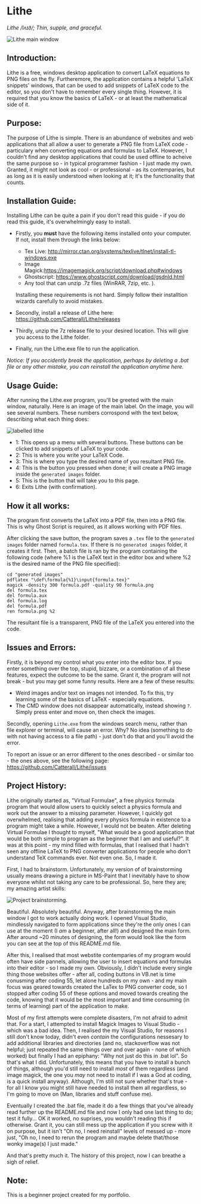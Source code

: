 # Lithe
*Lithe /lʌɪð/; Thin, supple, and graceful.*

![Lithe main window](https://user-images.githubusercontent.com/66549839/84096073-d17f8400-a9f8-11ea-89f8-0c6208f3d93a.png)

Introduction:
-
Lithe is a free, windows desktop application to convert LaTeX equations to PNG files on the fly. Furtheremore, the application contains a helpful 'LaTeX snippets' windows, that can be used to add snippets of LaTeX code to the editor, so you don't have to remember every single thing. However, it is required that you know the basics of LaTeX - or at least the mathematical side of it.


Purpose:
-
The purpose of Lithe is simple. There is an abundance of websites and web applications that all allow a user to generate a PNG file from LaTeX code - particulary when converting equations and formulas to LaTeX. However, I couldn't find any desktop applications that could be used offline to acheive the same purpose so - in typical programmer fashion - I just made my own. Granted, it might not look as cool - or professional - as its contemparies, but as long as it is easily understood when looking at it; it's the functionality that counts.


Installation Guide:
-
Installing Lithe can be quite a pain if you don't read this guide - if you do read this guide, it's overwhelmingly easy to install.
- Firstly, you **must** have the following items installed onto your computer. If not, install them through the links below:
  - Tex Live: http://mirror.ctan.org/systems/texlive/tlnet/install-tl-windows.exe
  - Image Magick:https://imagemagick.org/script/download.php#windows
  - Ghostscript: https://www.ghostscript.com/download/gsdnld.html
  - Any tool that can unzip .7z files (WinRAR, 7zip, etc. ).

  Installing these requirements is not hard. Simply follow their installtion wizards carefully to avoid mistakes.

- Secondly, install a release of Lithe here: https://github.com/Catterall/Lithe/releases
- Thirdly, unzip the 7z release file to your desired location. This will give you access to the Lithe folder.
- Finally, run the Lithe.exe file to run the application.

*Notice: If you accidently break the application, perhaps by deleting a .bat file or any other mistake, you can reinstall the application anytime here.*


Usage Guide:
-
After running the Lithe.exe program, you'll be greeted with the main window, naturally. Here is an image of the main label. On the image, you will see several numbers. These numbers corrospond with the text below, describing what each thing does:

![labelled lithe](https://user-images.githubusercontent.com/66549839/84094837-9b8cd080-a9f5-11ea-8eda-b3807e1fd2bc.png)

- 1: This opens up a menu with several buttons. These buttons can be clicked to add snippets of LaTeX to your code.
- 2: This is where you write your LaTeX Code.
- 3: This is where you type the desired name of you resultant PNG file.
- 4: This is the button you pressed when done; it will create a PNG image inside the `generated images` folder.
- 5: This is the button that will take you to this page.
- 6: Exits Lithe (with confirmation).


How it all works:
-
The program first converts the LaTeX into a PDF file, then into a PNG file. This is why Ghost Script is required, as it allows working with PDF files.

After clicking the save button, the program saves a `.tex` file to the `generated images` folder named `formula.tex`. If there is no `generated images` folder, it creates it first. Then, a batch file is ran by the program containing the following code (where %1 is the LaTeX text in the editor box and where %2 is the desired name of the PNG file specified):
```
cd "generated images"
pdflatex "\def\formula{%1}\input{formula.tex}"
magick -density 300 formula.pdf -quality 90 formula.png
del formula.tex
del formula.aux
del formula.log
del formula.pdf
ren formula.png %2
```
The resultant file is a transparent, PNG file of the LaTeX you entered into the code.


Issues and Errors:
-
Firstly, it is beyond my control what you enter into the editor box. If you enter something over the top, stupid, bizzare, or a combination of all these features, expect the outcome to be the same. Grant it, the program will not break - but you may get some funny results. Here are a few of these results:
- Weird images and/or text on images not intended. To fix this, try learning some of the basics of LaTeX - especially equations.
- The CMD window does not disappear automatically, instead showing `?`. Simply press enter and move on, then check the images.

Secondly, opening `Lithe.exe` from the windows search menu, rather than file explorer or terminal, will cause an error. Why? No idea (something to do with not having access to a file path) - just don't do that and you'll avoid the error.

To report an issue or an error different to the ones described - or similar too - the ones above, see the following page:
https://github.com/Catterall/Lithe/issues


Project History:
-
Lithe originally started as, "Virtual Formulae", a free physics formula program that would allow users to quickly select a physics formula and work out the answer to a missing parameter. However, I quickly got overwhelmed, realising that adding every physics formula in existence to a program might take a while. However, I would not be beaten. After deleting Virtual Formulae I thought to myself, "What would be a good application that would be both simple to program as the beginner that I am and useful?". It was at this point - my mind filled with formulas, that I realised that I hadn't seen any offline LaTeX to PNG converter applications for people who don't understand TeX commands ever. Not even one. So, I made it.

First, I had to brainstorm. Unfortunately, my version of of brainstorming usually means drawing a picture in MS-Paint that I inevitably have to show everyone whilst not taking any care to be professional. So, here they are; my amazing artist skills:

![Project brainstorming.](https://user-images.githubusercontent.com/66549839/84093617-a5610480-a9f2-11ea-8eb1-3f0e92f40193.png)

Beautiful. Absolutely beautiful. Anyway, after brainstorming the main window I got to work actually doing work. I opened Visual Studio, mindlessly navigated to form applications since they're the only ones I can use at the moment (I *am* a beginner, after all!) and designed the main form. After around ~20 minutes of designing, the form would look like the form you can see at the top of this README.md file.

After this, I realised that most webstite contemparies of my program would often have side pannels, allowing the user to insert equations and formulas into their editor - so I made my own. Obviously, I didn't include every single thing those websites offer - after all, coding buttons in VB.net is time conusming after coding 55, let alone hundreds on my own - and my main focus was geared towards created the LaTex to PNG converter code, so I stopped after coding 55 of these options and moved towards creating the code, knowing that it would be the most important and time consuming (in terms of learning) part of the application to make. 

Most of my first attempts were complete disasters, I'm not afraid to admit that. For a start, I attempted to install Magick Images to Visual Studio - which was a bad idea. Then, I realised the my Visual Studio, for reasons I still don't know today, didn't even *contain* the configurations nessesary to add additional libraries and directories (and no, stackoverflow was not helpful; just repeated the same things over and over again - none of which worked) but finally I had an epiphany: "Why not just do this in .bat lol". So that's what I did. Unfortunately, this means that you have to install a bunch of things, although you'd still need to install *most* of them regardless (and image magick, the one you *may* not need to install if I was a God at coding, is a quick install anyway). Although, I'm still not sure whether that's true - for all I know you might still have needed to install them all regardless, so I'm going to move on (Man, libraries and stuff confuse me).

Eventually I created the .bat file, made it do a few things that you've already read further up the README.md file and now I only had one last thing to do; test it fully... OK it worked, no suprises, you wouldn't reading this if otherwise. Grant it, you can still mess up the application if you screw with it on purpose, but it isn't "Oh no, I need reinstall" levels of messed up - more just, "Oh no, I need to rerun the program and maybe delete that/those wonky image(s) I just made."

And that's pretty much it. The history of this project, now I can breathe a sigh of relief.

Note:
-
This is a beginner project created for my portfolio.
